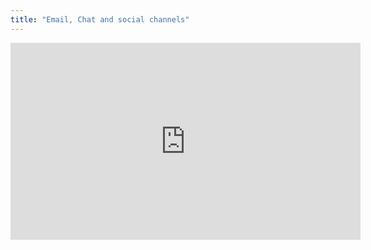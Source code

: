 ```yaml
---
title: "Email, Chat and social channels"
---
```


<iframe width="560" height="315" src="https://www.youtube.com/embed/FGbDmz3lrhk?t=90" frameborder="0" allow="accelerometer; autoplay; clipboard-write; encrypted-media; gyroscope; picture-in-picture" allowfullscreen></iframe>